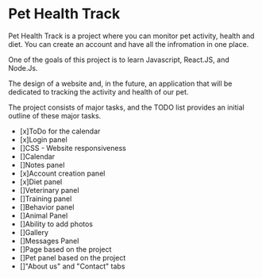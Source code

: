# Pet Health Track

Pet Health Track is a project where you can monitor pet activity, health and diet. You can create an account and have all the infromation in one place.

One of the goals of this project is to learn Javascript, React.JS, and Node.Js.

The design of a website and, in the future, an application that will be dedicated to tracking the activity and health of our pet.

The project consists of major tasks, and the TODO list provides an initial outline of these major tasks.


- [x]ToDo for the calendar
- [x]Login panel
- []CSS - Website responsiveness
- []Calendar
- []Notes panel
- [x]Account creation panel
- [x]Diet panel
- []Veterinary panel 
- []Training panel
- []Behavior panel
- []Animal Panel
- []Ability to add photos
- []Gallery
- []Messages Panel
- []Page based on the project 
- []Pet panel based on the project
- []"About us" and "Contact" tabs 
